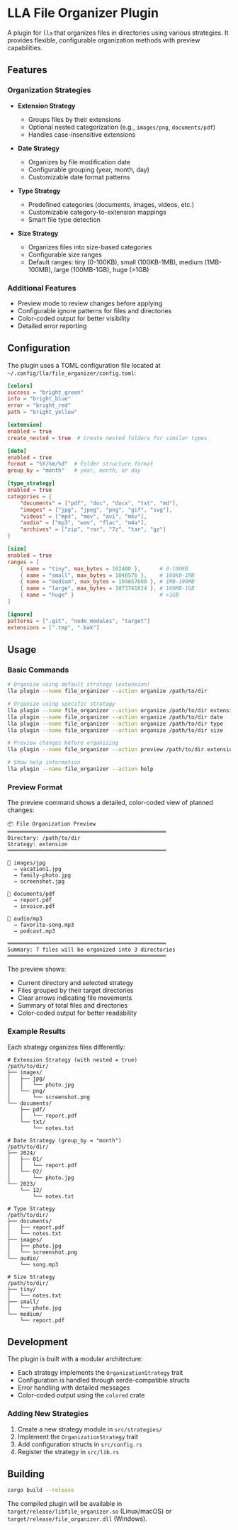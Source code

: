 # LLA File Organizer Plugin

A plugin for `lla` that organizes files in directories using various strategies. It provides flexible, configurable organization methods with preview capabilities.

## Features

### Organization Strategies

- **Extension Strategy**

  - Groups files by their extensions
  - Optional nested categorization (e.g., `images/png`, `documents/pdf`)
  - Handles case-insensitive extensions

- **Date Strategy**

  - Organizes by file modification date
  - Configurable grouping (year, month, day)
  - Customizable date format patterns

- **Type Strategy**

  - Predefined categories (documents, images, videos, etc.)
  - Customizable category-to-extension mappings
  - Smart file type detection

- **Size Strategy**
  - Organizes files into size-based categories
  - Configurable size ranges
  - Default ranges: tiny (0-100KB), small (100KB-1MB), medium (1MB-100MB), large (100MB-1GB), huge (>1GB)

### Additional Features

- Preview mode to review changes before applying
- Configurable ignore patterns for files and directories
- Color-coded output for better visibility
- Detailed error reporting

## Configuration

The plugin uses a TOML configuration file located at `~/.config/lla/file_organizer/config.toml`:

```toml
[colors]
success = "bright_green"
info = "bright_blue"
error = "bright_red"
path = "bright_yellow"

[extension]
enabled = true
create_nested = true  # Create nested folders for similar types

[date]
enabled = true
format = "%Y/%m/%d"  # Folder structure format
group_by = "month"   # year, month, or day

[type_strategy]
enabled = true
categories = {
    "documents" = ["pdf", "doc", "docx", "txt", "md"],
    "images" = ["jpg", "jpeg", "png", "gif", "svg"],
    "videos" = ["mp4", "mov", "avi", "mkv"],
    "audio" = ["mp3", "wav", "flac", "m4a"],
    "archives" = ["zip", "rar", "7z", "tar", "gz"]
}

[size]
enabled = true
ranges = [
    { name = "tiny", max_bytes = 102400 },      # 0-100KB
    { name = "small", max_bytes = 1048576 },    # 100KB-1MB
    { name = "medium", max_bytes = 104857600 }, # 1MB-100MB
    { name = "large", max_bytes = 1073741824 }, # 100MB-1GB
    { name = "huge" }                           # >1GB
]

[ignore]
patterns = [".git", "node_modules", "target"]
extensions = [".tmp", ".bak"]
```

## Usage

### Basic Commands

```bash
# Organize using default strategy (extension)
lla plugin --name file_organizer --action organize /path/to/dir

# Organize using specific strategy
lla plugin --name file_organizer --action organize /path/to/dir extension
lla plugin --name file_organizer --action organize /path/to/dir date
lla plugin --name file_organizer --action organize /path/to/dir type
lla plugin --name file_organizer --action organize /path/to/dir size

# Preview changes before organizing
lla plugin --name file_organizer --action preview /path/to/dir extension

# Show help information
lla plugin --name file_organizer --action help
```

### Preview Format

The preview command shows a detailed, color-coded view of planned changes:

```
📦 File Organization Preview
══════════════════════════════════════════════════
Directory: /path/to/dir
Strategy: extension
══════════════════════════════════════════════════

📁 images/jpg
  → vacation1.jpg
  → family-photo.jpg
  → screenshot.jpg

📁 documents/pdf
  → report.pdf
  → invoice.pdf

📁 audio/mp3
  → favorite-song.mp3
  → podcast.mp3

══════════════════════════════════════════════════
Summary: 7 files will be organized into 3 directories
══════════════════════════════════════════════════
```

The preview shows:

- Current directory and selected strategy
- Files grouped by their target directories
- Clear arrows indicating file movements
- Summary of total files and directories
- Color-coded output for better readability

### Example Results

Each strategy organizes files differently:

```
# Extension Strategy (with nested = true)
/path/to/dir/
├── images/
│   ├── jpg/
│   │   └── photo.jpg
│   └── png/
│       └── screenshot.png
└── documents/
    ├── pdf/
    │   └── report.pdf
    └── txt/
        └── notes.txt

# Date Strategy (group_by = "month")
/path/to/dir/
├── 2024/
│   ├── 01/
│   │   └── report.pdf
│   └── 02/
│       └── photo.jpg
└── 2023/
    └── 12/
        └── notes.txt

# Type Strategy
/path/to/dir/
├── documents/
│   ├── report.pdf
│   └── notes.txt
├── images/
│   ├── photo.jpg
│   └── screenshot.png
└── audio/
    └── song.mp3

# Size Strategy
/path/to/dir/
├── tiny/
│   └── notes.txt
├── small/
│   └── photo.jpg
└── medium/
    └── report.pdf
```

## Development

The plugin is built with a modular architecture:

- Each strategy implements the `OrganizationStrategy` trait
- Configuration is handled through serde-compatible structs
- Error handling with detailed messages
- Color-coded output using the `colored` crate

### Adding New Strategies

1. Create a new strategy module in `src/strategies/`
2. Implement the `OrganizationStrategy` trait
3. Add configuration structs in `src/config.rs`
4. Register the strategy in `src/lib.rs`

## Building

```bash
cargo build --release
```

The compiled plugin will be available in `target/release/libfile_organizer.so` (Linux/macOS) or `target/release/file_organizer.dll` (Windows).
